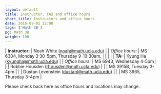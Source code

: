 ```yaml
---
layout: default
title: Instructor, TAs and office hours
short_title: Instructors and office hours
date: 2016-09-01 12:00
tags: ['Math 3B']
pg: Math 3B
weight: 100
---
```




| __Instructor:__ | Noah White (<a href="mailto:noah@math.ucla.edu">noah@math.ucla.edu</a>)              |
| _Office hours:_ | MS 6304, Monday 3:30-5pm, Thursday 9-10:30am.                                        |
|                 |                                                                                      |
| __TA:__         | Kyung Ha (<a href="mailto:kyungha@math.ucla.edu">kyungha@math.ucla.edu</a>)          |
| _Office hours:_ | MS 6943, Wednesday 4-5pm                                                                |
|                 | Robbie Housden (<a href="mailto:rhousden@math.ucla.edu">rhousden@math.ucla.edu</a>)  |
|                 | MS 3915B, Tuesday 3-4pm                                                              |
|                 | Dustan Levenstein (<a href="mailto:dustanl@math.ucla.edu">dustanl@math.ucla.edu</a>) |
|                 | MS 3965, Thursday 3-4pm                                                              |


Please check back here as office hours and locations may change.
